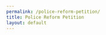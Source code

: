 ```yaml
---
permalink: /police-reform-petition/
title: Police Reform Petition
layout: default
---
```

<script charset="utf-8" type="text/javascript" src="//js.hsforms.net/forms/shell.js"></script>
<script>
  hbspt.forms.create({
	portalId: "6201350",
	formId: "926bd93c-bf14-4d9c-948c-bc9235c938dc"
});
</script>